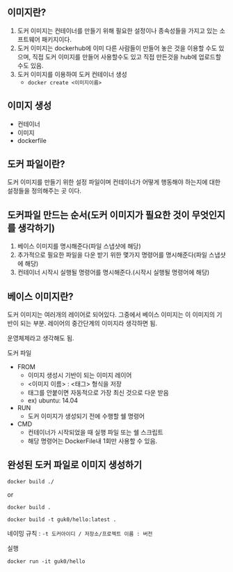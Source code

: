 ## 이미지란?
1. 도커 이미지는 컨테이너를 만들기 위해 필요한 설정이나 종속성들을 가지고 있는 소프트웨어 패키지이다.
2. 도커 이미지는 dockerhub에 이미 다른 사람들이 만들어 놓은 것을 이용할 수도 있으며, 직접 도커 이미지를 만들어 사용할수도 있고 직접 만든것을 hub에 업로드할 수도 있음.
3. 도커 이미지를 이용하여 도커 컨테이너 생성
    - `docker create <이미지이름>`

## 이미지 생성
- 컨테이너
- 이미지
- dockerfile

## 도커 파일이란?
도커 이미지를 만들기 위한 설정 파일이며 컨테이너가 어떻게 행동해야 하는지에 대한 설정들을 정의해주는 곳 이다.

## 도커파일 만드는 순서(도커 이미지가 필요한 것이 무엇인지를 생각하기)

1. 베이스 이미지를 명시해준다(파일 스냅샷에 해당)
2. 추가적으로 필요한 파일을 다운 받기 위한 몇가지 명령어를 명시해준다(파일 스냅샷에 해당)
3. 컨테이너 시작시 실행될 명령어를 명시해준다.(시작시 실행될 명령어에 해당)  


## 베이스 이미지란?
도커 이미지는 여러개의 레이어로 되어있다. 그중에서 베이스 이미지는 이 이미지의 기반이 되는 부분. 레이어의 중간단계의 이미지라 생각하면 됨.

운영체제라고 생각해도 됨.

도커 파일

- FROM
    - 이미지 생성시 기반이 되는 이미지 레이어
    - <이미지 이름> : <태그> 형식을 저장
    - 태그를 안붙이면 자동적으로 가장 최신 것으로 다운 받음
    - ex) ubuntu: 14.04
- RUN
    - 도커 이미지가 생성되기 전에 수행할 쉘 명령어
- CMD
    - 컨테이너가 시작되었을 때 실행 파일 또는 쉘 스크립트
    - 해당 명령어는 DockerFile내 1회만 사용할 수 있음.

## 완성된 도커 파일로 이미지 생성하기

`docker build ./`

or

`docker build .`

`docker build -t guk0/hello:latest .`

네이밍 규칙 : `-t 도커아이디 / 저장소/프로젝트 이름 : 버전`

실행

`docker run -it guk0/hello`